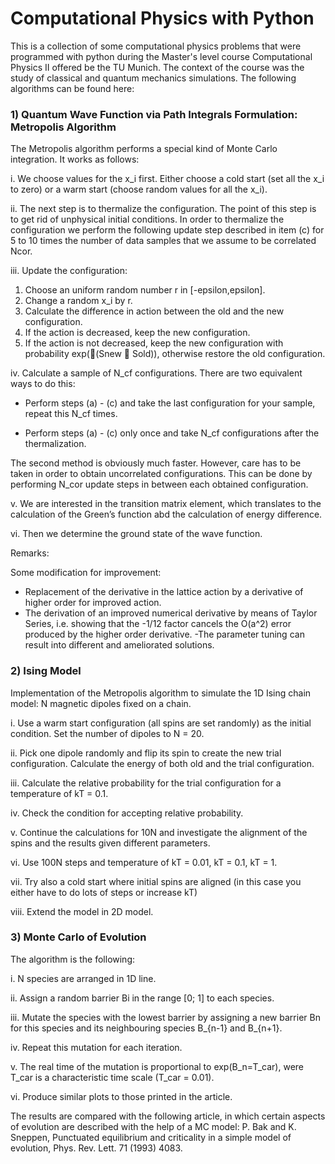 # Computational Physics with Python
This is a collection of some computational physics problems that were programmed with python during the Master's level course Computational Physics II offered be the TU Munich.
The context of the course was the study of classical and quantum mechanics simulations.
The following algorithms can be found here:

### 1) Quantum Wave Function via Path Integrals Formulation: Metropolis Algorithm 

The Metropolis algorithm performs a special kind of Monte Carlo integration. It works as follows:

i. We choose values for the x_i first. Either choose a cold start (set all the x_i to zero) or a warm start
(choose random values for all the x_i).

ii. The next step is to thermalize the configuration. The point of this step is to get rid of unphysical
initial conditions. In order to thermalize the configuration we perform the following update step
described in item (c) for 5 to 10 times the number of data samples that we assume to be correlated
Ncor.

iii. Update the configuration:
1. Choose an uniform random number r in [-epsilon,epsilon].
2. Change a random x_i by r.
3. Calculate the difference in action between the old and the new configuration.
4. If the action is decreased, keep the new configuration.
5. If the action is not decreased, keep the new configuration with probability exp(􀀀(Snew 􀀀 Sold)),
otherwise restore the old configuration.

iv. Calculate a sample of N_cf configurations. There are two equivalent ways to do this:

- Perform steps (a) - (c) and take the last configuration for your sample, repeat this N_cf times.

- Perform steps (a) - (c) only once and take N_cf configurations after the thermalization.

 The second method is obviously much faster. However, care has to be taken in order to obtain
uncorrelated configurations. This can be done by performing N_cor update steps in between each
obtained configuration.

v. We are interested in the transition matrix element, which translates to the calculation of the Green’s
function abd the calculation of energy difference.

vi. Then we determine the ground state of the wave function.

Remarks:

Some modification for improvement: 

- Replacement of the derivative in the lattice action by a derivative of higher order for improved action.
- The derivation of an improved numerical derivative by means of Taylor Series, i.e. showing that the -1/12 factor cancels the O(a^2) error produced by the higher order derivative.
-The parameter tuning can result into different and ameliorated solutions.

### 2) Ising Model

Implementation of the Metropolis algorithm to simulate the 1D Ising chain model: N magnetic dipoles fixed on a chain.

i. Use a warm start configuration (all spins are set randomly) as the initial condition. Set the number of dipoles to N = 20.

ii. Pick one dipole randomly and flip its spin to create the new trial configuration. Calculate the energy of both old and the trial configuration.

iii. Calculate the relative probability for the trial configuration for a temperature of kT = 0.1.

iv. Check the condition for accepting relative probability.

v. Continue the calculations for 10N and investigate the alignment of the spins and the results given different parameters. 

vi. Use 100N steps and temperature of kT = 0.01, kT = 0.1, kT = 1.

vii. Try also a cold start where initial spins are aligned (in this case you either have to do lots of steps
or increase kT)

viii. Extend the model in 2D model.

### 3) Monte Carlo of Evolution

 The algorithm is the following:

i. N species are arranged in 1D line.

ii. Assign a random barrier Bi in the range [0; 1] to each species.

iii. Mutate the species with the lowest barrier by assigning a new barrier Bn for this species and its
neighbouring species B_{n-1} and B_{n+1}.

iv. Repeat this mutation for each iteration.

v. The real time of the mutation is proportional to exp(B_n=T_car), were T_car is a characteristic time
scale (T_car = 0.01). 

vi. Produce similar plots to those printed in the article.

The results are compared with the following article, in which certain aspects of evolution are described with the help of a MC model:  P. Bak and K. Sneppen, Punctuated equilibrium and criticality in a simple model of evolution, Phys. Rev.
Lett. 71 (1993) 4083.
